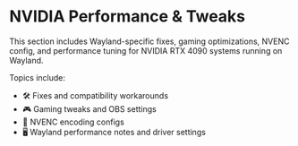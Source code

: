 # NVIDIA Performance & Tweaks

This section includes Wayland-specific fixes, gaming optimizations, NVENC config, and performance tuning for NVIDIA RTX 4090 systems running on Wayland.

Topics include:
- 🛠️ Fixes and compatibility workarounds
- 🎮 Gaming tweaks and OBS settings
- 🎥 NVENC encoding configs
- 🖥️ Wayland performance notes and driver settings
